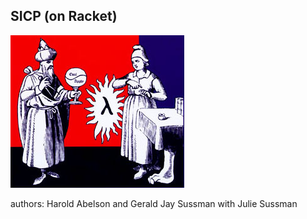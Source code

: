 ## SICP (on Racket)
![sicp-logo.jpg](https://github.com/alex-ismailov/sicp-on-racket/blob/main/assets/sicp-logo.jpg)

authors: Harold Abelson and Gerald Jay Sussman with Julie Sussman